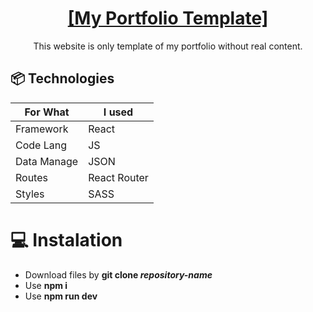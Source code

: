 <h1 align="center"><a href="https://comforting-gelato-5ad664.netlify.app/welcome"> [My Portfolio Template]</a></h1>
<p align="center">This website is only template of my portfolio without real content.
</p>


## 📦 Technologies

| For What   | I used                      |
| ---------- | --------------------------- |
| Framework  | React                       |
| Code Lang  | JS                          |
| Data Manage| JSON                        |
| Routes     | React Router                |
| Styles     | SASS                        |

# 💻 Instalation
- Download files by **git clone _repository-name_**
- Use **npm i**
- Use **npm run dev**

